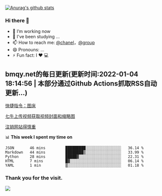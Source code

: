 [![Anurag's github stats](https://github-readme-stats.vercel.app/api?username=bmqy)](https://github.com/anuraghazra/github-readme-stats)
### Hi there 👋
- 🔭 I’m working now
- 🌱 I've been studying ...
- 📫 How to reach me: [@chanel](https://t.me/tcbmqy)，[@group](https://t.me/tgbmqy)
- 😄 Pronouns: ...
- ⚡ Fun fact:  I ❤️ 💻

<!--START_SECTION:bmqy-->

## bmqy.net的每日更新(更新时间:2022-01-04 18:14:56 | 本部分通过Github Actions抓取RSS自动更新...)

[快捷指令：图床](https://www.bmqy.net/2637.html)

[七牛上传视频获取视频封面和缩略图](https://www.bmqy.net/2444.html)

[注销网站得慎重](https://www.bmqy.net/2364.html)

<!--END_SECTION:bmqy-->

📊 **This week I spent my time on**
<!--START_SECTION:waka-->
```text
JSON       46 mins         █████████░░░░░░░░░░░░░░░░   36.14 % 
Markdown   44 mins         ████████▒░░░░░░░░░░░░░░░░   33.99 % 
Python     28 mins         █████▓░░░░░░░░░░░░░░░░░░░   22.31 % 
HTML       7 mins          █▓░░░░░░░░░░░░░░░░░░░░░░░   06.14 % 
YAML       1 min           ▒░░░░░░░░░░░░░░░░░░░░░░░░   01.18 % 
```
<!--END_SECTION:waka-->

### Thank you for the visit.
![](http://profile-counter.glitch.me/bmqy/count.svg)
